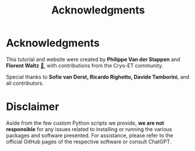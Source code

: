 ﻿---
layout: default
title: "Acknowledgments"
nav_order: 10
---

# Acknowledgments

This tutorial and website were created by **Philippe Van der Stappen** and **Florent Waltz** [💩](poop), with contributions from the Cryo-ET community.

Special thanks to **Sofie van Dorst, Ricardo Righetto, Davide Tamborini**, and all contributors.

# Disclaimer

Aside from the few custom Python scripts we provide, **we are not responsible** for any issues related to installing or running 
the various packages and software presented. For assistance, please refer to the official GitHub pages of the respective software 
or consult ChatGPT.


